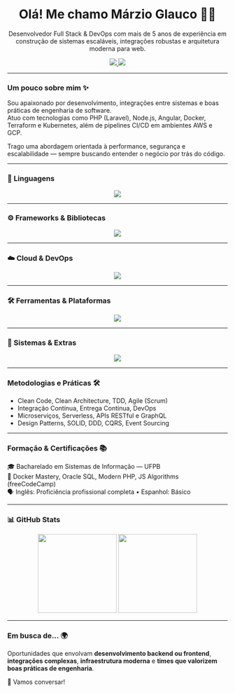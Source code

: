 <h1 align="center">Olá! Me chamo Márzio Glauco 👨‍💻</h1>

<p align="center">
  Desenvolvedor Full Stack & DevOps com mais de 5 anos de experiência em construção de sistemas escaláveis, integrações robustas e arquitetura moderna para web.
</p>

<p align="center">
  <a href="mailto:marziogsaj@gmail.com">
    <img src="https://img.shields.io/badge/E--mail-marziogsaj@gmail.com-red?style=for-the-badge&logo=gmail&logoColor=white" />
  </a>
  <a href="https://linkedin.com/in/marzio-glauco">
    <img src="https://img.shields.io/badge/LinkedIn-Perfil-blue?style=for-the-badge&logo=linkedin&logoColor=white" />
  </a>
</p>

---

### Um pouco sobre mim ✨

Sou apaixonado por desenvolvimento, integrações entre sistemas e boas práticas de engenharia de software.  
Atuo com tecnologias como PHP (Laravel), Node.js, Angular, Docker, Terraform e Kubernetes, além de pipelines CI/CD em ambientes AWS e GCP.

Trago uma abordagem orientada à performance, segurança e escalabilidade — sempre buscando entender o negócio por trás do código.

---

### 🚀 Linguagens

<div align="center">
  <img src="https://skillicons.dev/icons?i=php,js,ts,python,java,bash&perline=9" />
</div>

---

### ⚙️ Frameworks & Bibliotecas

<div align="center">
  <img src="https://skillicons.dev/icons?i=laravel,nodejs,vue,nuxt,react,nextjs,angular,tailwind,spring&perline=9" />
</div>

---

### ☁️ Cloud & DevOps

<div align="center">
  <img src="https://skillicons.dev/icons?i=docker,kubernetes,aws,gcp,terraform&perline=9" />
</div>

---

### 🛠️ Ferramentas & Plataformas

<div align="center">
  <img src="https://skillicons.dev/icons?i=git,github,gitlab,bitbucket,vscode,postman,heroku,grafana,notion&perline=9" />
</div>

---

### 🧰 Sistemas & Extras

<div align="center">
  <img src="https://skillicons.dev/icons?i=linux,arch,debian,ubuntu,windows,raspberrypi,arduino,figma,idea,vim&perline=9" />
</div>

---

### Metodologias e Práticas 🛠️

- Clean Code, Clean Architecture, TDD, Agile (Scrum)  
- Integração Contínua, Entrega Contínua, DevOps  
- Microserviços, Serverless, APIs RESTful e GraphQL  
- Design Patterns, SOLID, DDD, CQRS, Event Sourcing

---

### Formação & Certificações 📚

🎓 Bacharelado em Sistemas de Informação — UFPB  
📜 Docker Mastery, Oracle SQL, Modern PHP, JS Algorithms (freeCodeCamp)  
🗣️ Inglês: Proficiência profissional completa • Espanhol: Básico

---

### 📊 GitHub Stats

<div align="center">
  <img height="180em" src="https://github-readme-stats.vercel.app/api?username=marziogsaj&show_icons=true&theme=tokyonight&count_private=true" />
  <img height="180em" src="https://github-readme-stats.vercel.app/api/top-langs/?username=marziogsaj&layout=compact&langs_count=10&theme=tokyonight" />
</div>

---

### Em busca de... 🌍

Oportunidades que envolvam **desenvolvimento backend ou frontend**, **integrações complexas**, **infraestrutura moderna** e **times que valorizem boas práticas de engenharia**.

📩 Vamos conversar!